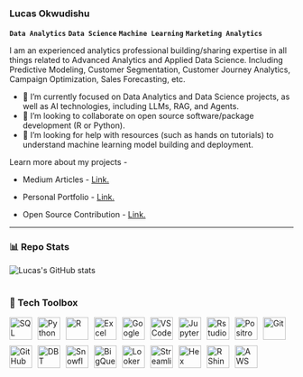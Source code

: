 ### Lucas Okwudishu

**`Data Analytics`** **`Data Science`**  **`Machine Learning`**  **`Marketing Analytics`**


I am an experienced analytics professional building/sharing expertise in all things related to Advanced Analytics and Applied Data Science. Including Predictive Modeling, Customer Segmentation, Customer Journey Analytics, Campaign Optimization, Sales Forecasting, etc.

- 🌱 I’m currently focused on Data Analytics and Data Science projects, as well as AI technologies, including LLMs, RAG, and Agents.
- 👯 I’m looking to collaborate on open source software/package development (R or Python).
- 🤔 I’m looking for help with resources (such as hands on tutorials) to understand machine learning model building and deployment.

Learn more about my projects - 
- Medium Articles - <a href="https://clfo2014.medium.com/." target="_blank">Link.</a>

- Personal Portfolio - <a href="https://lokwudishu.com/" target="_blank">Link.</a>

- Open Source Contribution - <a href="https://business-science.github.io/pytimetk/" target="_blank">Link.</a>

---


### 📊 Repo Stats

![Lucas's GitHub stats](https://github-readme-stats.vercel.app/api?username=lucaso21&show_icons=true&theme=radical)

<p align="left">
     
         
    


   </p>


#


### 🧰 Tech Toolbox

<div style="display: flex; flex-wrap: wrap; gap: 10px;">
  <!-- Programming Languages -->
  <img alt="SQL" height="40px" src="https://img.shields.io/badge/SQL-003B57?style=for-the-badge&logo=databricks&logoColor=white"/>
  <img alt="Python" height="40px" src="https://img.shields.io/badge/Python-FFD43B?style=for-the-badge&logo=python&logoColor=blue"/>
  <img alt="R" height="40px" src="https://img.shields.io/badge/RStudio-75AADB?style=for-the-badge&logo=R&logoColor=white"/>
  <img alt="Excel" height="40px" src="https://img.shields.io/badge/Excel-217346?style=for-the-badge&logo=microsoft-excel&logoColor=white"/>
  <img alt="Google Sheets" height="40px" src="https://img.shields.io/badge/Google%20Sheets-34A853?style=for-the-badge&logo=google-sheets&logoColor=white"/>

  <!-- IDEs -->
  <img alt="VSCode" height="40px" src="https://img.shields.io/badge/VSCode-0078D4?style=for-the-badge&logo=visual%20studio%20code&logoColor=white"/>
  <img alt="Jupyter" height="40px" src="https://img.shields.io/badge/Jupyter-F37626?style=for-the-badge&logo=jupyter&logoColor=white"/>
  <img alt="Rstudio" height="40px" src="https://img.shields.io/badge/RStudio-75AADB?style=for-the-badge&logo=RStudio&logoColor=white"/>
  <img alt="Positron" height="40px" src="https://img.shields.io/badge/Positron-75AADB?style=for-the-badge&logo=rstudio&logoColor=white"/>
  <img alt="Git" height="40px" src="https://img.shields.io/badge/Git-F05032?style=for-the-badge&logo=git&logoColor=white"/>
  <img alt="GitHub" height="40px" src="https://img.shields.io/badge/GitHub-181717?style=for-the-badge&logo=github&logoColor=white"/>

  <!-- Warehouse, Database -->
  <img alt="DBT" height="40px" src="https://img.shields.io/badge/dbt-FF694B?style=for-the-badge&logo=dbt&logoColor=white"/>
  <img alt="Snowflake" height="40px" src="https://img.shields.io/badge/Snowflake-29B5E8?style=for-the-badge&logo=snowflake&logoColor=white"/>
  <img alt="BigQuery" height="40px" src="https://img.shields.io/badge/BigQuery-4285F4?style=for-the-badge&logo=google-cloud&logoColor=white"/>

  <!-- Visualization -->
  <img alt="Looker" height="40px" src="https://img.shields.io/badge/Looker-4285F4?style=for-the-badge&logo=googlelookerstudio&logoColor=white"/>
  <img alt="Streamlit" height="40px" src="https://img.shields.io/badge/Streamlit-FF4B4B?style=for-the-badge&logo=streamlit&logoColor=white"/>
  <img alt="Hex" height="40px" src="https://img.shields.io/badge/Hex-F7B500?style=for-the-badge&logo=hex&logoColor=black"/>
  <img alt="R Shiny" height="40px" src="https://img.shields.io/badge/R%20Shiny-75AADB?style=for-the-badge&logo=rstudio&logoColor=white"/>

  <!-- Others -->
  <img alt="AWS" height="40px" src="https://img.shields.io/badge/AWS-232F3E?style=for-the-badge&logo=amazonaws&logoColor=white"/>
</div>


<br />

#



